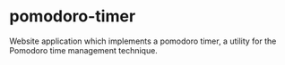 # pomodoro-timer
Website application which implements a pomodoro timer, a utility for the Pomodoro time management technique.

